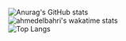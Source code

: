 ![Anurag's GitHub stats](https://github-readme-stats.vercel.app/api?username=ahmedelbahri&show_icons=true&theme=ondark)
<br>
![ahmedelbahri's wakatime stats](https://github-readme-stats.vercel.app/api/wakatime?username=ahmedelbahri)
<br>
![Top Langs](https://github-readme-stats.vercel.app/api/top-langs/?username=ahmedelbahri&layout=compact)
